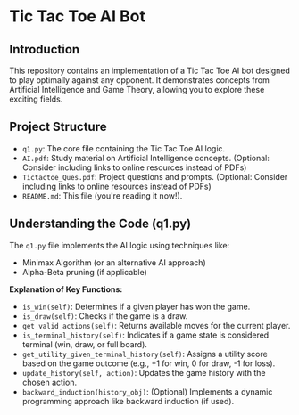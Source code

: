 # Tic Tac Toe AI Bot

## Introduction

This repository contains an implementation of a Tic Tac Toe AI bot designed to play optimally against any opponent. It demonstrates concepts from Artificial Intelligence and Game Theory, allowing you to explore these exciting fields.

## Project Structure

* `q1.py`: The core file containing the Tic Tac Toe AI logic.
* `AI.pdf`: Study material on Artificial Intelligence concepts. (Optional: Consider including links to online resources instead of PDFs)
* `Tictactoe_Ques.pdf`: Project questions and prompts. (Optional: Consider including links to online resources instead of PDFs)
* `README.md`: This file (you're reading it now!).

## Understanding the Code (q1.py)

The `q1.py` file implements the AI logic using techniques like:

* Minimax Algorithm (or an alternative AI approach)
* Alpha-Beta pruning (if applicable)

**Explanation of Key Functions:**

* `is_win(self)`: Determines if a given player has won the game.
* `is_draw(self)`: Checks if the game is a draw.
* `get_valid_actions(self)`: Returns available moves for the current player.
* `is_terminal_history(self)`: Indicates if a game state is considered terminal (win, draw, or full board).
* `get_utility_given_terminal_history(self)`: Assigns a utility score based on the game outcome (e.g., +1 for win, 0 for draw, -1 for loss).
* `update_history(self, action)`: Updates the game history with the chosen action.
* `backward_induction(history_obj)`: (Optional) Implements a dynamic programming approach like backward induction (if used).

<!-- ## Customization

You can modify the provided AI approach (e.g., experiment with different algorithms) or explore advanced optimizations. Consider visualizing the game state for better understanding and user interaction.

## License

This project uses the MIT License. Feel free to use and modify the code according to the terms.

## Contribution

Pull requests and suggestions are welcome! Create a pull request to share your improvements.

## Further Learning

The provided PDFs (or online resources) offer foundational knowledge on AI and Game Theory. Explore online tutorials and libraries like Minimax and Alpha-Beta pruning for more in-depth analysis. -->